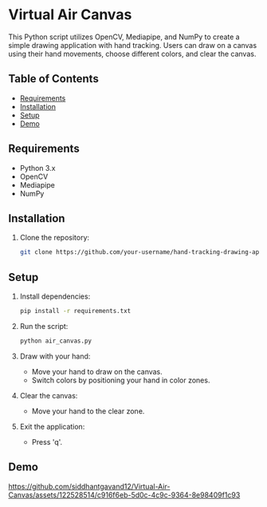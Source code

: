 # Virtual Air Canvas

This Python script utilizes OpenCV, Mediapipe, and NumPy to create a simple drawing application with hand tracking. Users can draw on a canvas using their hand movements, choose different colors, and clear the canvas.

## Table of Contents

- [Requirements](#requirements)
- [Installation](#installation)
- [Setup](#setup)
- [Demo](#demo)


## Requirements

- Python 3.x
- OpenCV
- Mediapipe
- NumPy

## Installation

1. Clone the repository:

   ```bash
   git clone https://github.com/your-username/hand-tracking-drawing-app.git


## Setup

1. Install dependencies:

   ```bash
   pip install -r requirements.txt

2. Run the script:
   ```bash
   python air_canvas.py

3. Draw with your hand:
   - Move your hand to draw on the canvas.
   - Switch colors by positioning your hand in color zones.

4. Clear the canvas:
   - Move your hand to the clear zone.

5. Exit the application:
   - Press 'q'.


## Demo
https://github.com/siddhantgavand12/Virtual-Air-Canvas/assets/122528514/c916f6eb-5d0c-4c9c-9364-8e98409f1c93
